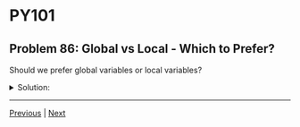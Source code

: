 # PY101
## Problem 86: Global vs Local - Which to Prefer?

Should we prefer global variables or local variables?

<details>
<summary>Solution:</summary>

We should limit scope as much as possible, meaning that local variables are preferred over global.

**Reasons to prefer local variables:**
- Easier to understand and debug
- Reduces unintended side effects
- Makes functions more reusable and testable
- Prevents naming conflicts
- Makes code more modular

Examples:
```python
# Bad: Using global variables
total = 0

def add_to_total(value):
    global total
    total += value

def reset_total():
    global total
    total = 0

# Good: Using local variables and return values
def calculate_total(values):
    total = 0
    for value in values:
        total += value
    return total

result = calculate_total([1, 2, 3, 4])
```

Global variables are acceptable for:
- Configuration constants (usually in UPPER_CASE)
- True application-wide state that needs to be shared

```python
# Acceptable use of globals for constants:
MAX_RETRIES = 3
API_URL = "https://api.example.com"

def fetch_data():
    # Using the constant is fine
    for attempt in range(MAX_RETRIES):
        # ... fetch logic
        pass
```

</details>

---

[Previous](85.md) | [Next](87.md)


